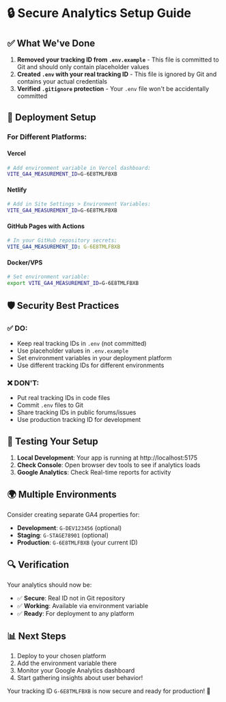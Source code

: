 # 🔒 Secure Analytics Setup Guide

## ✅ What We've Done

1. **Removed your tracking ID from `.env.example`** - This file is committed to Git and should only contain placeholder values
2. **Created `.env` with your real tracking ID** - This file is ignored by Git and contains your actual credentials
3. **Verified `.gitignore` protection** - Your `.env` file won't be accidentally committed

## 🚀 Deployment Setup

### For Different Platforms:

#### **Vercel**
```bash
# Add environment variable in Vercel dashboard:
VITE_GA4_MEASUREMENT_ID=G-6E8TMLFBXB
```

#### **Netlify**
```bash
# Add in Site Settings > Environment Variables:
VITE_GA4_MEASUREMENT_ID=G-6E8TMLFBXB
```

#### **GitHub Pages with Actions**
```yaml
# In your GitHub repository secrets:
VITE_GA4_MEASUREMENT_ID: G-6E8TMLFBXB
```

#### **Docker/VPS**
```bash
# Set environment variable:
export VITE_GA4_MEASUREMENT_ID=G-6E8TMLFBXB
```

## 🛡️ Security Best Practices

### ✅ DO:
- Keep real tracking IDs in `.env` (not committed)
- Use placeholder values in `.env.example` 
- Set environment variables in your deployment platform
- Use different tracking IDs for different environments

### ❌ DON'T:
- Put real tracking IDs in code files
- Commit `.env` files to Git
- Share tracking IDs in public forums/issues
- Use production tracking ID for development

## 🧪 Testing Your Setup

1. **Local Development**: Your app is running at http://localhost:5175
2. **Check Console**: Open browser dev tools to see if analytics loads
3. **Google Analytics**: Check Real-time reports for activity

## 🌍 Multiple Environments

Consider creating separate GA4 properties for:
- **Development**: `G-DEV123456` (optional)
- **Staging**: `G-STAGE78901` (optional)  
- **Production**: `G-6E8TMLFBXB` (your current ID)

## 🔍 Verification

Your analytics should now be:
- ✅ **Secure**: Real ID not in Git repository
- ✅ **Working**: Available via environment variable
- ✅ **Ready**: For deployment to any platform

## 📊 Next Steps

1. Deploy to your chosen platform
2. Add the environment variable there
3. Monitor your Google Analytics dashboard
4. Start gathering insights about user behavior!

Your tracking ID `G-6E8TMLFBXB` is now secure and ready for production! 🎉
